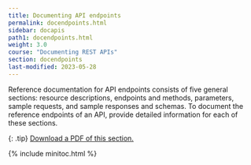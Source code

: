 ```yaml
---
title: Documenting API endpoints
permalink: docendpoints.html
sidebar: docapis
path1: docendpoints.html
weight: 3.0
course: "Documenting REST APIs"
section: docendpoints
last-modified: 2023-05-28
---
```


Reference documentation for API endpoints consists of five general sections: resource descriptions, endpoints and methods, parameters, sample requests, and sample responses and schemas. To document the reference endpoints of an API, provide detailed information for each of these sections.

{: .tip}
<a class="noCrossRef" href="https://s3.us-west-1.wasabisys.com/learnapidoc-outputs/docapis_three.pdf"><i class="fa fa-file-pdf-o"></i> Download a PDF of this section.</a>

{% include minitoc.html %}

